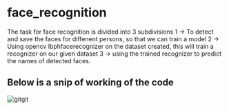 # face_recognition
The task for face recognition is divided into 3 subdivisions 
1 -> To detect and save the faces for diffenent persons, so that we can train a model 
2 -> Using opencv lbphfacerecognizer on the dataset created, this will train a recognizer on our given dataset
3 -> using the trained recognizer to predict the names of detected faces.

## Below is a snip of working of the code
![gitgit](https://user-images.githubusercontent.com/54751571/81255751-20c64380-904c-11ea-918c-bbe9108ff55a.JPG)
